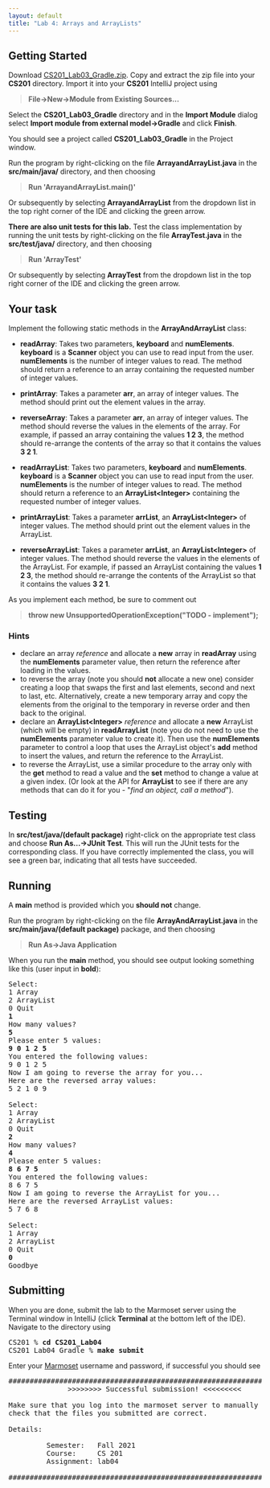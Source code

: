 ```yaml
---
layout: default
title: "Lab 4: Arrays and ArrayLists"
---
```


## Getting Started

Download [CS201\_Lab03\_Gradle.zip](CS201_Lab03_Gradle.zip). Copy and extract the zip file into your **CS201** directory. Import it into your **CS201** IntelliJ project using

> **File&rarr;New&rarr;Module from Existing Sources...**

Select the **CS201\_Lab03\_Gradle** directory and in the **Import Module** dialog select **Import module from external model&rarr;Gradle** and click **Finish**.

You should see a project called **CS201\_Lab03\_Gradle** in the Project window.

Run the program by right-clicking on the file **ArrayandArrayList.java** in the **src/main/java/** directory, and then choosing

> **Run 'ArrayandArrayList.main()'**

Or subsequently by selecting **ArrayandArrayList** from the dropdown list in the top right corner of the IDE and clicking the green arrow.

**There are also unit tests for this lab.** Test the class implementation by running the unit tests by right-clicking on the file **ArrayTest.java** in the **src/test/java/** directory, and then choosing

> **Run 'ArrayTest'**

Or subsequently by selecting **ArrayTest** from the dropdown list in the top right corner of the IDE and clicking the green arrow.

## Your task

Implement the following static methods in the **ArrayAndArrayList** class:

-   **readArray**: Takes two parameters, **keyboard** and **numElements**. **keyboard** is a **Scanner** object you can use to read input from the user. **numElements** is the number of integer values to read. The method should return a reference to an array containing the requested number of integer values.

-   **printArray**: Takes a parameter **arr**, an array of integer values. The method should print out the element values in the array.

-   **reverseArray**: Takes a parameter **arr**, an array of integer values. The method should reverse the values in the elements of the array. For example, if passed an array containing the values **1 2 3**, the method should re-arrange the contents of the array so that it contains the values **3 2 1**.

-   **readArrayList**: Takes two parameters, **keyboard** and **numElements**. **keyboard** is a **Scanner** object you can use to read input from the user. **numElements** is the number of integer values to read. The method should return a reference to an **ArrayList\<Integer\>** containing the requested number of integer values.

-   **printArrayList**: Takes a parameter **arrList**, an **ArrayList\<Integer\>** of integer values. The method should print out the element values in the ArrayList.

-   **reverseArrayList**: Takes a parameter **arrList**, an **ArrayList\<Integer\>** of integer values. The method should reverse the values in the elements of the ArrayList. For example, if passed an ArrayList containing the values **1 2 3**, the method should re-arrange the contents of the ArrayList so that it contains the values **3 2 1**.

As you implement each method, be sure to comment out

> **throw new UnsupportedOperationException("TODO - implement");**

### Hints

-   declare an array *reference* and allocate a **new** array in **readArray** using the **numElements** parameter value, then return the reference after loading in the values.
-   to reverse the array (note you should **not** allocate a new one) consider creating a loop that swaps the first and last elements, second and next to last, etc. Alternatively, create a new temporary array and copy the elements from the original to the temporary in reverse order and then back to the original.
-   declare an **ArrayList\<Integer\>** *reference* and allocate a **new** ArrayList (which will be empty) in **readArrayList** (note you do not need to use the **numElements** parameter value to create it). Then use the **numElements** parameter to control a loop that uses the ArrayList object's **add** method to insert the values, and return the reference to the ArrayList.
-   to reverse the ArrayList, use a similar procedure to the array only with the **get** method to read a value and the **set** method to change a value at a given index. (Or look at the API for **ArrayList** to see if there are any methods that can do it for you - "*find an object, call a method*").

## Testing

In **src/test/java/(default package)** right-click on the appropriate test class and choose **Run As...&rarr;JUnit Test**. This will run the JUnit tests for the corresponding class. If you have correctly implemented the class, you will see a green bar, indicating that all tests have succeeded.

## Running

A **main** method is provided which you **should not** change. 

Run the program by right-clicking on the file **ArrayAndArrayList.java** in the **src/main/java/(default package)** package, and then choosing

> **Run As&rarr;Java Application**

When you run the **main** method, you should see output looking something like this (user input in **bold**):

<pre>
Select:
1 Array
2 ArrayList
0 Quit
<b>1</b>
How many values? 
<b>5</b>
Please enter 5 values:
<b>9 0 1 2 5</b>
You entered the following values:
9 0 1 2 5 
Now I am going to reverse the array for you...
Here are the reversed array values:
5 2 1 0 9 

Select:
1 Array
2 ArrayList
0 Quit
<b>2</b>
How many values? 
<b>4</b>
Please enter 5 values:
<b>8 6 7 5</b>
You entered the following values:
8 6 7 5
Now I am going to reverse the ArrayList for you...
Here are the reversed ArrayList values:
5 7 6 8 

Select:
1 Array
2 ArrayList
0 Quit
<b>0</b>
Goodbye
</pre>

## Submitting

When you are done, submit the lab to the Marmoset server using the Terminal window in IntelliJ (click **Terminal** at the bottom left of the IDE). Navigate to the directory using

<pre>
CS201 % <b>cd CS201_Lab04</b>
CS201_Lab04_Gradle % <b>make submit</b>
</pre>

Enter your [Marmoset](https://cs.ycp.edu/marmoset) username and password, if successful you should see

<pre>
######################################################################
              >>>>>>>> Successful submission! <<<<<<<<<

Make sure that you log into the marmoset server to manually
check that the files you submitted are correct.

Details:

         Semester:   Fall 2021
         Course:     CS 201
         Assignment: lab04

######################################################################
</pre>
